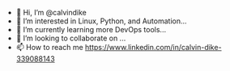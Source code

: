 - 👋 Hi, I’m @calvindike
- 👀 I’m interested in Linux, Python, and Automation...
- 🌱 I’m currently learning more DevOps tools...
- 💞️ I’m looking to collaborate on ...
- 📫 How to reach me https://www.linkedin.com/in/calvin-dike-339088143 

<!---
calvindike/calvindike is a ✨ special ✨ repository because its `README.md` (this file) appears on your GitHub profile.
You can click the Preview link to take a look at your changes.
--->
